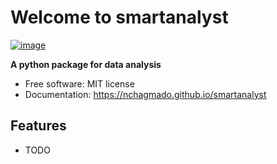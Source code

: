 # Welcome to smartanalyst


[![image](https://img.shields.io/pypi/v/smartanalyst.svg)](https://pypi.python.org/pypi/smartanalyst)


**A python package for data analysis**


-   Free software: MIT license
-   Documentation: <https://nchagmado.github.io/smartanalyst>
    

## Features

-   TODO
